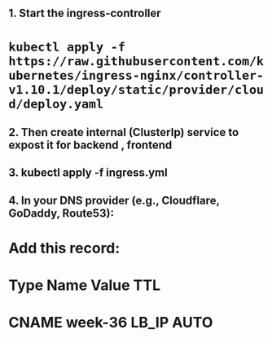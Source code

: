 ## 1. Start the ingress-controller 
# `kubectl apply -f https://raw.githubusercontent.com/kubernetes/ingress-nginx/controller-v1.10.1/deploy/static/provider/cloud/deploy.yaml`

## 2. Then create internal (ClusterIp) service to expost it for backend , frontend
## 3. kubectl apply -f ingress.yml
## 4. In your DNS provider (e.g., Cloudflare, GoDaddy, Route53):

# Add this record:

# Type	Name	Value	TTL
# CNAME	week-36	LB_IP   AUTO